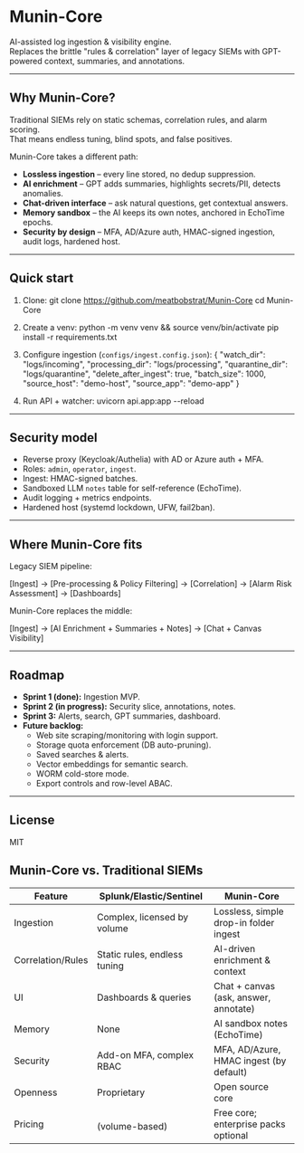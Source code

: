 # Munin-Core

AI-assisted log ingestion & visibility engine.  
Replaces the brittle "rules & correlation" layer of legacy SIEMs with GPT-powered context, summaries, and annotations.

---

## Why Munin-Core?
Traditional SIEMs rely on static schemas, correlation rules, and alarm scoring.  
That means endless tuning, blind spots, and false positives.

Munin-Core takes a different path:
- **Lossless ingestion** – every line stored, no dedup suppression.
- **AI enrichment** – GPT adds summaries, highlights secrets/PII, detects anomalies.
- **Chat-driven interface** – ask natural questions, get contextual answers.
- **Memory sandbox** – the AI keeps its own notes, anchored in EchoTime epochs.
- **Security by design** – MFA, AD/Azure auth, HMAC-signed ingestion, audit logs, hardened host.

---

## Quick start
1. Clone:
   git clone https://github.com/meatbobstrat/Munin-Core
   cd Munin-Core

2. Create a venv:
   python -m venv venv && source venv/bin/activate
   pip install -r requirements.txt

3. Configure ingestion (`configs/ingest.config.json`):
   {
     "watch_dir": "logs/incoming",
     "processing_dir": "logs/processing",
     "quarantine_dir": "logs/quarantine",
     "delete_after_ingest": true,
     "batch_size": 1000,
     "source_host": "demo-host",
     "source_app": "demo-app"
   }

4. Run API + watcher:
   uvicorn api.app:app --reload

---

## Security model
- Reverse proxy (Keycloak/Authelia) with AD or Azure auth + MFA.
- Roles: `admin`, `operator`, `ingest`.
- Ingest: HMAC-signed batches.
- Sandboxed LLM `notes` table for self-reference (EchoTime).
- Audit logging + metrics endpoints.
- Hardened host (systemd lockdown, UFW, fail2ban).

---

## Where Munin-Core fits
Legacy SIEM pipeline:

[Ingest] → [Pre-processing & Policy Filtering] → [Correlation] → [Alarm Risk Assessment] → [Dashboards]

Munin-Core replaces the middle:

[Ingest] → [AI Enrichment + Summaries + Notes] → [Chat + Canvas Visibility]

---

## Roadmap
- **Sprint 1 (done):** Ingestion MVP.
- **Sprint 2 (in progress):** Security slice, annotations, notes.
- **Sprint 3:** Alerts, search, GPT summaries, dashboard.
- **Future backlog:**
  - Web site scraping/monitoring with login support.
  - Storage quota enforcement (DB auto-pruning).
  - Saved searches & alerts.
  - Vector embeddings for semantic search.
  - WORM cold-store mode.
  - Export controls and row-level ABAC.

---

## License
MIT

## Munin-Core vs. Traditional SIEMs

| Feature                | Splunk/Elastic/Sentinel           | Munin-Core                              |
|------------------------|-----------------------------------|-----------------------------------------|
| Ingestion              | Complex, licensed by volume       | Lossless, simple drop-in folder ingest   |
| Correlation/Rules      | Static rules, endless tuning      | AI-driven enrichment & context           |
| UI                     | Dashboards & queries              | Chat + canvas (ask, answer, annotate)    |
| Memory                 | None                              | AI sandbox notes (EchoTime)              |
| Security               | Add-on MFA, complex RBAC          | MFA, AD/Azure, HMAC ingest (by default)  |
| Openness               | Proprietary                       | Open source core                         |
| Pricing                | $$$$ (volume-based)               | Free core; enterprise packs optional     |

